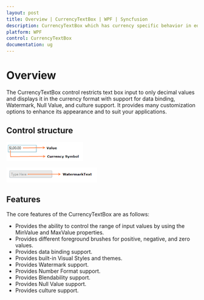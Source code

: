 ```yaml
---
layout: post
title: Overview | CurrencyTextBox | WPF | Syncfusion
description: CurrencyTextBox which has currency specific behavior in edit controls and supports data binding, Watermark, Null Value, and culture support.
platform: WPF
control: CurrencyTextBox 
documentation: ug
---
```


# Overview

The CurrencyTextBox control restricts text box input to only decimal values and displays it in the currency format with support for data binding, Watermark, Null Value, and culture support. It provides many customization options to enhance its appearance and to suit your applications.

## Control structure

![wpf currency text box control](Getting-Started_images/Getting-Started_img1.png)

![wpf currency text box watermark text](Getting-Started_images/Getting-Started_img2.png)

## Features

The core features of the CurrencyTextBox are as follows:

* Provides the ability to control the range of input values by using the MinValue and MaxValue properties.
* Provides different foreground brushes for positive, negative, and zero values.
* Provides data binding support.
* Provides built-in Visual Styles and themes.
* Provides Watermark support.
* Provides Number Format support. 
* Provides Blendability support.
* Provides Null Value support.
* Provides culture support.



